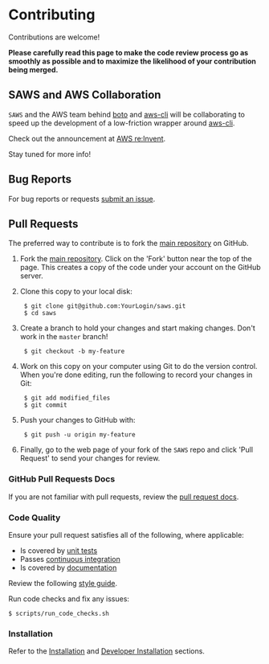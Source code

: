 Contributing
============

Contributions are welcome!

**Please carefully read this page to make the code review process go as smoothly as possible and to maximize the likelihood of your contribution being merged.**

## SAWS and AWS Collaboration

`SAWS` and the AWS team behind [boto](https://github.com/boto/boto) and [aws-cli](https://github.com/aws/aws-cli) will be collaborating to speed up the development of a low-friction wrapper around [aws-cli](https://github.com/aws/aws-cli).

Check out the announcement at [AWS re:Invent](https://youtu.be/TnfqJYPjD9I?t=2288).

Stay tuned for more info!

## Bug Reports

For bug reports or requests [submit an issue](https://github.com/donnemartin/saws/issues).

## Pull Requests

The preferred way to contribute is to fork the
[main repository](https://github.com/donnemartin/saws) on GitHub.

1. Fork the [main repository](https://github.com/donnemartin/saws).  Click on the 'Fork' button near the top of the page.  This creates a copy of the code under your account on the GitHub server.

2. Clone this copy to your local disk:

        $ git clone git@github.com:YourLogin/saws.git
        $ cd saws

3. Create a branch to hold your changes and start making changes. Don't work in the `master` branch!

        $ git checkout -b my-feature

4. Work on this copy on your computer using Git to do the version control. When you're done editing, run the following to record your changes in Git:

        $ git add modified_files
        $ git commit

5. Push your changes to GitHub with:

        $ git push -u origin my-feature

6. Finally, go to the web page of your fork of the `SAWS` repo and click 'Pull Request' to send your changes for review.

### GitHub Pull Requests Docs

If you are not familiar with pull requests, review the [pull request docs](https://help.github.com/articles/using-pull-requests/).

### Code Quality

Ensure your pull request satisfies all of the following, where applicable:

* Is covered by [unit tests](https://github.com/donnemartin/saws#unit-tests-and-code-coverage)
* Passes [continuous integration](https://github.com/donnemartin/saws#continuous-integration)
* Is covered by [documentation](https://github.com/donnemartin/saws#documentation)

Review the following [style guide](https://google-styleguide.googlecode.com/svn/trunk/pyguide.html).

Run code checks and fix any issues:

    $ scripts/run_code_checks.sh

### Installation

Refer to the [Installation](https://github.com/donnemartin/saws#installation) and [Developer Installation](https://github.com/donnemartin/saws#developer-installation) sections.
